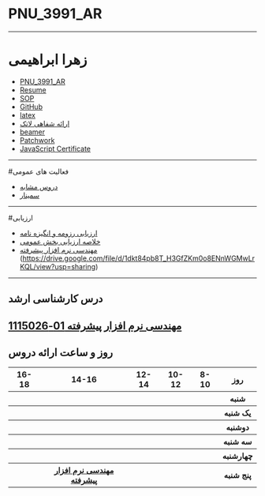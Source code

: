 # PNU_3991_AR
---------
# زهرا ابراهیمی
- [PNU_3991_AR](https://github.com//ebrahimiz/PNU_3391_AR)
- [Resume](https://github.com/ebrahimiz/ebrahimiz.github.io.git) 
- [SOP](https://github.com/ebrahimiz/SOP.git)
- [GitHub](https://github.com//ebrahimiz)
- [latex](https://github.com//ebrahimiz/latex)
- [ارائه شفاهی لاتک](https://drive.google.com/file/d/15W3k7LBS1USDJd4QMhz-k6wlJP9g-PTl/view?usp=sharing)
- [beamer](https://github.com//ebrahimiz/PNU_3391_AR/tree/main/beamer)
- [Patchwork](https://github.com/ebrahimiz/patchwork.git)
- [JavaScript Certificate](https://github.com/ebrahimiz/javascript-Certificate)
-----------------
#فعالیت های عمومی
- [دروس مشابه](https://www.sku.ac.ir/Department/computer-engineering/Department-CourseCatalogDetail/62)
- [سمینار](https://github.com/AliRazavi-edu/PNU_3991/blob/master/_MSc/Seminar/README.md#TOC)
-----------------
#ارزیابی
- [ارزیابی رزومه و انگیزه نامه](https://drive.google.com/file/d/1dkt84pb8T_H3GfZKm0o8ENnWGMwLrKQL/view?usp=sharing)
- [خلاصه ارزیابی بخش عمومی](https://drive.google.com/file/d/1NGxgjNNv_3DenHVwhpd2BWbmg-RrrZr5/view?usp=sharing)
- [مهندسی نرم افزار پیشرفته](https://github.com/ebrahimiz/PNU_3391_AR/blob/main/General/ZE_ResearchAndPresentationMethods_CheckList_AR_3991.pdf)
(https://drive.google.com/file/d/1dkt84pb8T_H3GfZKm0o8ENnWGMwLrKQL/view?usp=sharing)
-----------------
## درس کارشناسی ارشد
[مهندسی نرم افزار پیشرفته 01-1115026](https://githubhttps://github.com/AliRazavi-edu/PNU_3991/tree/master/_MSc/AdvancedSoftwareEngineering/)
<br>
--------------
## روز و ساعت ارائه دروس
<table style="width:100%">
  <tr>
    <th >16-18</th>
    <th >14-16</th>
    <th >12-14</th>
    <th>10-12</th>
    <th>8-10</th>
    <th>روز</th>
  </tr>
  <tr>
    <th ></th>
    <th ></th>
    <th ></th>
    <th></th>
    <th></th>
    <th>شنبه</th>
  </tr>
   <tr>
    <th ></th>
    <th ></th>
    <th></th>
    <th></th>
    <th ></th>
    <th>یک شنبه</th>
  </tr>
   <tr>
     <th ></th>
     <th ></th>
     <th></th>
     <th></th>
     <th ></th> 
    <th>دوشنبه</th>
  </tr>
   <tr>
    <th ></th>
    <th ></th>
    <th></th>
    <th></th>
    <th></th>
    <th>سه شنبه</th>
  </tr>
   <tr>
    <th ></th>
    <th ></th>
    <th></th>
    <th></th>
     <th ></th>
    <th>چهارشنبه</th>
  </tr>
   <tr>
    <th ></th>
     <th ><a  href="https://github.com/AliRazavi-edu/PNU_3991/tree/master/_MSc/SoftwareArchitecture">مهندسی نرم افزار پیشرفته</a></th>
     <th ></th>
    <th></th>
     <th></th>
    <th>پنج شنبه</th>
  </tr>
</table>

